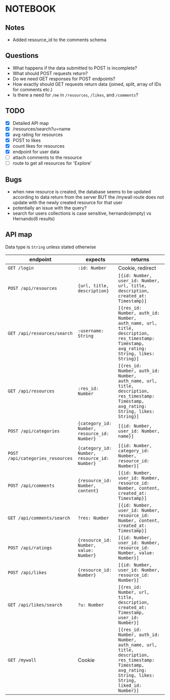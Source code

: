 # NOTEBOOK

## Notes

- Added resource_id to the comments schema

## Questions

- What happens if the data submitted to POST is incomplete?
- What should POST requests return?
- Do we need GET responses for POST endpoints?
- How exactly should GET requests return data (joined, split, array of IDs for comments etc.)
- Is there a need for `/me` in `/resources`, `/likes`, and `/comments`?

## TODO

- [x] Detailed API map
- [x] /resources/search?u=name
- [x] avg rating for resources
- [x] POST to likes
- [x] count likes for resources
- [x] endpoint for user data
- [ ] attach comments to the resource
- [ ] route to get all resources for 'Explore'

## Bugs

- when new resource is created, the database seems to be updated according to data return from the server BUT the /mywall route does not update with the newly created resource for that user
- potentially an issue with the query?
- search for users collections is case sensitive, hernando(empty) vs Hernando(6 results)

## API map

Data type is `String` unless stated otherwise

| endpoint                         | expects                                      | returns                                                                                                                                                  |
| -------------------------------- | -------------------------------------------- | -------------------------------------------------------------------------------------------------------------------------------------------------------- |
| `GET /login`                     | `:id: Number`                                | Cookie, redirect                                                                                                                                         |
| `POST /api/resources`            | `{url, title, description}`                  | `[{id: Number, user_id: Number, url, title, description, created_at: Timestamp}]`                                                                        |
| `GET /api/resources/search`      | `:username: String`                          | `[{res_id: Number, auth_id: Number, auth_name, url, title, description, res_timestamp: Timestamp, avg_rating: String, likes: String}]`                   |
| `GET /api/resources`             | `:res_id: Number`                            | `[{res_id: Number, auth_id: Number, auth_name, url, title, description, res_timestamp: Timestamp, avg_rating: String, likes: String}]`                   |
| `POST /api/categories`           | `{category_id: Number, resource_id: Number}` | `[{id: Number, user_id: Number, name}]`                                                                                                                  |
| `POST /api/categories_resources` | `{category_id: Number, resource_id: Number}` | `[{id: Number, category_id: Number, resource_id: Number}]`                                                                                               |
| `POST /api/comments`             | `{resource_id: Number, content}`             | `[{id: Number, user_id: Number, resource_id: Number, content, created_at: Timestamp}]`                                                                   |
| `GET /api/comments/search`       | `?res: Number`                               | `[{id: Number, user_id: Number, resource_id: Number, content, created_at: Timestamp}]`                                                                   |
| `POST /api/ratings`              | `{resource_id: Number, value: Number}`       | `[{id: Number, user_id: Number, resource_id: Number, value: Number}]`                                                                                    |
| `POST /api/likes`                | `{resource_id: Number}`                      | `[{id: Number, user_id: Number, resource_id: Number}]`                                                                                                   |
| `GET /api/likes/search`          | `?u: Number`                                 | `[{res_id: Number, url, title, description, created_at: Timestamp, user_id: Number}]`                                                                    |
| `GET /mywall`                    | Cookie                                       | `[{res_id: Number, auth_id: Number, auth_name, url, title, description, res_timestamp: Timestamp, avg_rating: String, likes: String, liked_id: Number}]` |
